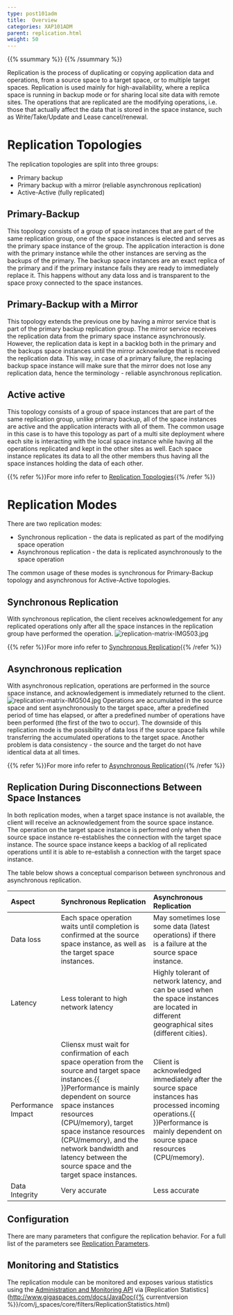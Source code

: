 ```yaml
---
type: post101adm
title:  Overview
categories: XAP101ADM
parent: replication.html
weight: 50
---
```


{{% ssummary %}}  {{% /ssummary %}}



Replication is the process of duplicating or copying application data and operations, from a source space to a target space, or to multiple target spaces. Replication is used mainly for high-availability, where a replica space is running in backup mode or for sharing local site data with remote sites. The operations that are replicated are the modifying operations, i.e. those that actually affect the data that is stored in the space instance, such as Write/Take/Update and Lease cancel/renewal.

# Replication Topologies

The replication topologies are split into three groups:

- Primary backup
- Primary backup with a mirror (reliable asynchronous replication)
- Active-Active (fully replicated)

## Primary-Backup

This topology consists of a group of space instances that are part of the same replication group, one of the space instances is elected and serves as the primary space instance of the group. The application interaction is done with the primary instance while the other instances are serving as the backups of the primary. The backup space instances are an exact replica of the primary and if the primary instance fails they are ready to immediately replace it. This happens without any data loss and is transparent to the space proxy connected to the space instances.

## Primary-Backup with a Mirror

This topology extends the previous one by having a mirror service that is part of the primary backup replication group. The mirror service receives the replication data from the primary space instance asynchronously. However, the replication data is kept in a backlog both in the primary and the backups space instances until the mirror acknowledge that is received the replication data. This way, in case of a primary failure, the replacing backup space instance will make sure that the mirror does not lose any replication data, hence the terminology - reliable asynchronous replication.

## Active active

This topology consists of a group of space instances that are part of the same replication group, unlike primary backup, all of the space instances are active and the application interacts with all of them. The common usage in this case is to have this topology as part of a multi site deployment where each site is interacting with the local space instance while having all the operations replicated and kept in the other sites as well. Each space instance replicates its data to all the other members thus having all the space instances holding the data of each other.

{{% refer %}}For more info refer to [Replication Topologies](./replication-topologies.html){{% /refer %}}

# Replication Modes

There are two replication modes:

- Synchronous replication - the data is replicated as part of the modifying space operation
- Asynchronous replication - the data is replicated asynchronously to the space operation

The common usage of these modes is synchronous for Primary-Backup topology and asynchronous for Active-Active topologies.

## Synchronous Replication

With synchronous replication, the client receives acknowledgement for any replicated operations only after all the space instances in the replication group have performed the operation.
![replication-matrix-IMG503.jpg](/attachment_files/replication-matrix-IMG503.jpg)

{{% refer %}}For more info refer to [Synchronous Replication](./synchronous-replication.html){{% /refer %}}

## Asynchronous replication

With asynchronous replication, operations are performed in the source space instance, and acknowledgement is immediately returned to the client.
![replication-matrix-IMG504.jpg](/attachment_files/replication-matrix-IMG504.jpg)
Operations are accumulated in the source space and sent asynchronously to the target space, after a predefined period of time has elapsed, or after a predefined number of operations have been performed (the first of the two to occur). The downside of this replication mode is the possibility of data loss if the source space fails while transferring the accumulated operations to the target space. Another problem is data consistency - the source and the target do not have identical data at all times.

{{% refer %}}For more info refer to [Asynchronous Replication](./asynchronous-replication.html){{% /refer %}}

## Replication During Disconnections Between Space Instances

In both replication modes, when a target space instance is not available, the client will receive an acknowledgement from the source space instance. The operation on the target space instance is performed only when the source space instance re-establishes the connection with the target space instance. The source space instance keeps a backlog of all replicated operations until it is able to re-establish a connection with the target space instance.

The table below shows a conceptual comparison between synchronous and asynchronous replication.


| Aspect | Synchronous Replication | Asynchronous Replication |
|:-------|:------------------------|:-------------------------|
| Data loss | Each space operation waits until completion is confirmed at the source space instance, as well as the target space instances. | May sometimes lose some data (latest operations) if there is a failure at the source space instance. |
| Latency | Less tolerant to high network latency | Highly tolerant of network latency, and can be used when the space instances are located in different geographical sites (different cities). |
| Performance Impact | Cliensx must wait for confirmation of each space operation from the source and target space instances.{{<wbr>}}Performance is mainly dependent on source space instances resources (CPU/memory), target space instance resources (CPU/memory), and the network bandwidth and latency between the source space and the target space instances. | Client is acknowledged immediately after the source space instances has processed incoming operations.{{<wbr>}}Performance is mainly dependent on source space resources (CPU/memory). |
| Data Integrity | Very accurate | Less accurate |

## Configuration

There are many parameters that configure the replication behavior. For a full list of the parameters see [Replication Parameters](./replication-parameters.html).

## Monitoring and Statistics

The replication module can be monitored and exposes various statistics using the [Administration and Monitoring API]({{%currentjavaurl%}}/administration-and-monitoring-api.html) via [Replication Statistics](http://www.gigaspaces.com/docs/JavaDoc{{% currentversion %}}/com/j_spaces/core/filters/ReplicationStatistics.html)

